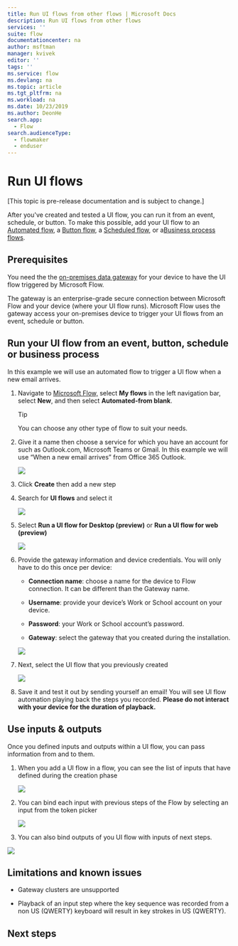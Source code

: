 ```yaml
---
title: Run UI flows from other flows | Microsoft Docs
description: Run UI flows from other flows 
services: ''
suite: flow
documentationcenter: na
author: msftman
manager: kvivek
editor: ''
tags: ''
ms.service: flow
ms.devlang: na
ms.topic: article
ms.tgt_pltfrm: na
ms.workload: na
ms.date: 10/23/2019
ms.author: DeonHe
search.app: 
  - Flow
search.audienceType: 
  - flowmaker
  - enduser
---
```


# Run UI flows

[This topic is pre-release documentation and is subject to change.]

After you've created and tested a UI flow, you can run it from an event, schedule, or button. To make this possible, add your UI flow to an [Automated
flow](https://docs.microsoft.com/flow/get-started-logic-flow), a [Button flow](https://docs.microsoft.com/flow/introduction-to-button-flows), a
[Scheduled flow](https://docs.microsoft.com/flow/run-scheduled-tasks), or a[Business process flows](https://docs.microsoft.com/flow/business-process-flows-overview).

## Prerequisites

You need the the [on-premises data gateway](https://go.microsoft.com/fwlink/?LinkID=820580&clcid=0x409) for your
device to have the UI flow triggered by Microsoft Flow.

The gateway is an enterprise-grade secure connection between Microsoft Flow and your device (where your UI flow runs). Microsoft Flow uses the gateway access your on-premises device to trigger your UI flows from an event, schedule or button.

<!--To do, no need for this here... it duplicates gateway content-->

<!-- ![](../media/run-ui-flow/3ae74b6c16e297854ff672a5061b693b.png)

You need to use the same work or school account in the gateway as on your
Windows device and Microsoft Flow.

1. Accept the terms of use and privacy statement  
    
    ![](../media/run-ui-flow/d95126d0056d250ea37211ee19466a6c.png)

1.  You will be prompted multiple times by Windows to accept changes made to
    your computer

1. Enter the email address for your work or school account that is used with
    Microsoft Flow and your Windows device and select **sign in**.

   ![](../media/run-ui-flow/d558e4a710057996e0ac1da52bb5e8e8.png)

1. Sign in with your account. You may see a different screen at this stage
    depending on your account configuration.  
    
    ![](../media/run-ui-flow/0d7bbbce4401278aa3137cb004cc7970.png)

1. Register a new gateway if this is the first time that you do so  
    

    ![](../media/run-ui-flow/855da551b31c1878bd69d0cc679b59af.png)

1. Choose a name for the gateway, set a recovery key of your choice and select
    **Configure.**  
  
    ![](../media/run-ui-flow/2876dc7a67a1dc8c8216b7639524bc1f.png)

1. You are done and can close the summary screen

   ![](../media/run-ui-flow/15de4d8c977e2427376c6aead13b0bbe.png)

For more information you can look at the [on-premises data gateway installer
documentation](https://docs.microsoft.com/data-integration/gateway/service-gateway-app)
and the [gateway
management](https://docs.microsoft.com/flow/gateway-manage) documentation.

-->

## Run your UI flow from an event, button, schedule or business process

In this example we will use an automated flow to trigger a UI flow when a
new email arrives.

1. Navigate to [Microsoft Flow,](https://flow.microsoft.com/) select **My flows** in the left navigation bar, select **New**, and then select **Automated-from blank**.

   >[!TIP]
   >You can choose any other type of flow to suit your needs.

1. Give it a name then choose a service for which you have an account for such
    as Outlook.com, Microsoft Teams or Gmail. In this example we will use “When
    a new email arrives” from Office 365 Outlook.  
    
    ![](../media/run-ui-flow/2d4ec17d239169a46905cef1829fa3a1.png)

1. Click **Create** then add a new step

1. Search for **UI flows** and select it  
  
    ![](../media/run-ui-flow/949b72d28a1233a7c76b7fe92ac50c11.png)

1. Select **Run a UI flow for Desktop (preview)** or **Run a UI flow for web
    (preview)**

     ![](../media/run-ui-flow/4e66da4e12a1235d06d94f00b806793e.png)

1.  Provide the gateway information and device credentials. You will only have
    to do this once per device:

    -  **Connection name**: choose a name for the device to Flow connection. It
        can be different than the Gateway name.

    -  **Username**: provide your device’s Work or School account on your
        device.

    -  **Password**: your Work or School account’s password.

    -  **Gateway**: select the gateway that you created during the
        installation.

     ![](../media/run-ui-flow/f253eebbddcc90c7d2c65c4d2523ec14.png)

1.  Next, select the UI flow that you previously created

    ![](../media/run-ui-flow/a00455ae03a71ea477cfa32a632896f0.png)

1.  Save it and test it out by sending yourself an email! You will see UI flow
    automation playing back the steps you recorded. **Please do not interact
    with your device for the duration of playback.**

## Use inputs & outputs

Once you defined inputs and outputs within a UI flow, you can pass information
from and to them.

1. When you add a UI flow in a flow, you can see the list of inputs that have
    defined during the creation phase

   ![](../media/run-ui-flow/05c87e0bfc4e994c00fc1ad253c17749.png)

1. You can bind each input with previous steps of the Flow by selecting an
    input from the token picker

   ![](../media/run-ui-flow/7b2d9c3d9a9ad3bbb8a612497e484aa7.png)

1. You can also bind outputs of you UI flow with inputs of next steps.

![](../media/run-ui-flow/d0c4bd1796298d1ea694cb381a0a26db.png)

## Limitations and known issues

-   Gateway clusters are unsupported

-   Playback of an input step where the key sequence was recorded from a non US
    (QWERTY) keyboard will result in key strokes in US (QWERTY).

## Next steps

